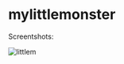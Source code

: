 # mylittlemonster


Screentshots:

![littlem](https://cloud.githubusercontent.com/assets/16005119/11765224/c750ce02-a102-11e5-971d-df6d0ec5a6ab.png)
